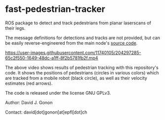 # fast-pedestrian-tracker
ROS package to detect and track pedestrians from planar laserscans of their legs.

The message definitions for detections and tracks are not provided, but can be easily reverse-engineered from the main node's [source code](./src/node.cpp).


https://user-images.githubusercontent.com/11740105/204297285-65c2f550-1649-48dc-a1ff-8f2b5781fb2f.mp4

The above video shows results of pedestrian tracking with this repository's code. It shows the positions of pedestrians (circles in various colors) which are tracked from a mobile robot (black circle), as well as their velocity estimates (red arrows).

The code is released under the license GNU GPLv3.

Author: David J. Gonon

Contact: david[dot]gonon[at]epfl[dot]ch
